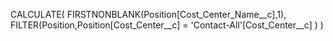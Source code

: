 CALCULATE(
    FIRSTNONBLANK(Position[Cost_Center_Name__c],1),
        FILTER(Position,Position[Cost_Center__c] = 'Contact-All'[Cost_Center__c]
        )
    )
